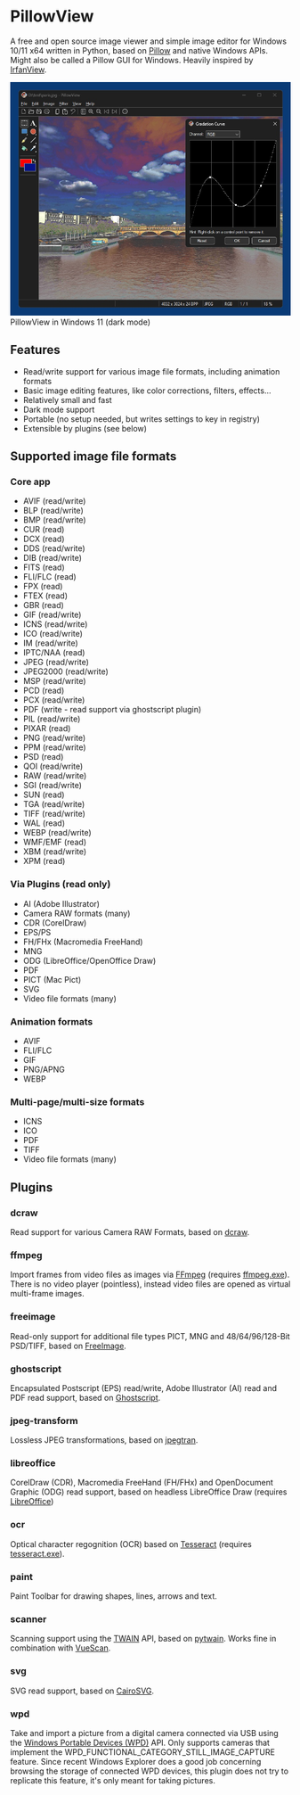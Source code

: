 # PillowView

A free and open source image viewer and simple image editor for Windows 10/11 x64 written in Python, based on [Pillow](https://python-pillow.github.io/) and native Windows APIs. Might also be called a Pillow GUI for Windows. Heavily inspired by [IrfanView](https://www.irfanview.com/).

![](screenshots/pv-win11-dark.jpg)
PillowView in Windows 11 (dark mode)

## Features

- Read/write support for various image file formats, including animation formats
- Basic image editing features, like color corrections, filters, effects...
- Relatively small and fast
- Dark mode support
- Portable (no setup needed, but writes settings to key in registry)
- Extensible by plugins (see below)

## Supported image file formats

### Core app
- AVIF (read/write)
- BLP (read/write)
- BMP (read/write)
- CUR (read)
- DCX (read)
- DDS (read/write)
- DIB (read/write)
- FITS (read)
- FLI/FLC (read)
- FPX (read)
- FTEX (read)
- GBR (read)
- GIF (read/write)
- ICNS (read/write)
- ICO (read/write)
- IM (read/write)
- IPTC/NAA (read)
- JPEG (read/write)
- JPEG2000 (read/write)
- MSP (read/write)
- PCD (read)
- PCX (read/write)
- PDF (write - read support via ghostscript plugin)
- PIL (read/write)
- PIXAR (read)
- PNG (read/write)
- PPM (read/write)
- PSD (read)
- QOI (read/write)
- RAW (read/write)
- SGI (read/write)
- SUN (read)
- TGA  (read/write)
- TIFF (read/write)
- WAL (read)
- WEBP (read/write)
- WMF/EMF (read)
- XBM (read/write)
- XPM (read)

### Via Plugins (read only)
- AI (Adobe Illustrator)
- Camera RAW formats (many)
- CDR (CorelDraw)
- EPS/PS
- FH/FHx (Macromedia FreeHand)
- MNG
- ODG (LibreOffice/OpenOffice Draw)
- PDF
- PICT (Mac Pict)
- SVG
- Video file formats (many)

### Animation formats
- AVIF
- FLI/FLC
- GIF
- PNG/APNG
- WEBP

### Multi-page/multi-size formats
- ICNS
- ICO
- PDF
- TIFF
- Video file formats (many)

## Plugins

### dcraw
Read support for various Camera RAW Formats, based on [dcraw](https://github.com/ncruces/dcraw).

### ffmpeg
Import frames from video files as images via [FFmpeg](https://www.ffmpeg.org/) (requires [ffmpeg.exe](https://www.gyan.dev/ffmpeg/builds/)).  
There is no video player (pointless), instead video files are opened as virtual multi-frame images.

### freeimage
Read-only support for additional file types PICT, MNG and 48/64/96/128-Bit PSD/TIFF, based on [FreeImage](https://freeimage.sourceforge.io/).  

### ghostscript
Encapsulated Postscript (EPS) read/write, Adobe Illustrator (AI) read and PDF read support, based on [Ghostscript](https://ghostscript.com/index.html).

### jpeg-transform
Lossless JPEG transformations, based on [jpegtran](http://sylvana.net/jpegcrop/).

### libreoffice
CorelDraw (CDR), Macromedia FreeHand (FH/FHx) and OpenDocument Graphic (ODG) read support, based on headless LibreOffice Draw (requires [LibreOffice](https://www.libreoffice.org/))

### ocr
Optical character regognition (OCR) based on [Tesseract](https://tesseract-ocr.github.io/) (requires [tesseract.exe](https://github.com/tesseract-ocr/tesseract/releases)).

### paint
Paint Toolbar for drawing shapes, lines, arrows and text.

### scanner
Scanning support using the [TWAIN](https://en.wikipedia.org/wiki/TWAIN) API, based on [pytwain](https://pytwain.readthedocs.io/en/latest/). Works fine in combination with [VueScan](https://www.hamrick.com/).

### svg
SVG read support, based on [CairoSVG](https://cairosvg.org/).

### wpd
Take and import a picture from a digital camera connected via USB using the [Windows Portable Devices (WPD)](https://learn.microsoft.com/en-us/windows/win32/windows-portable-devices) API. Only supports cameras that implement the WPD_FUNCTIONAL_CATEGORY_STILL_IMAGE_CAPTURE feature. Since recent Windows Explorer does a good job concerning browsing the storage of connected WPD devices, this plugin does not try to replicate this feature, it's only meant for taking pictures.
